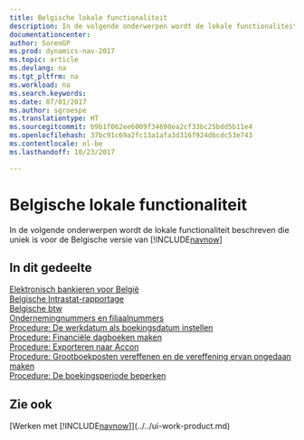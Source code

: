 ```yaml
---
title: Belgische lokale functionaliteit
description: In de volgende onderwerpen wordt de lokale functionaliteit in de Belgische versie van [!INCLUDE[navnow](../../includes/navnow_md.md)] beschreven.
documentationcenter: 
author: SorenGP
ms.prod: dynamics-nav-2017
ms.topic: article
ms.devlang: na
ms.tgt_pltfrm: na
ms.workload: na
ms.search.keywords: 
ms.date: 07/01/2017
ms.author: sgroespe
ms.translationtype: HT
ms.sourcegitcommit: b9b1f062ee6009f34698ea2cf33bc25bdd5b11e4
ms.openlocfilehash: 37bc91c69a2fc13a1afa3d316f924dbcdc53e743
ms.contentlocale: nl-be
ms.lasthandoff: 10/23/2017

---
```

# <a name="belgium-local-functionality"></a>Belgische lokale functionaliteit
In de volgende onderwerpen wordt de lokale functionaliteit beschreven die uniek is voor de Belgische versie van [!INCLUDE[navnow](../../includes/navnow_md.md)]  

## <a name="in-this-section"></a>In dit gedeelte  
 [Elektronisch bankieren voor België](belgian-electronic-banking.md)  
  [Belgische Intrastat-rapportage](belgian-intrastat-reporting.md)  
  [Belgische btw](belgian-vat.md)  
  [Ondernemingnummers en filiaalnummers](enterprise-numbers-and-branch-numbers.md)  
  [Procedure: De werkdatum als boekingsdatum instellen](how-to-set-the-work-date-as-the-posting-date.md)  
  [Procedure: Financiële dagboeken maken](how-to-create-financial-journals.md)  
  [Procedure: Exporteren naar Accon](how-to-export-to-accon.md)  
  [Procedure: Grootboekposten vereffenen en de vereffening ervan ongedaan maken](how-to-apply-and-unapply-general-ledger-entries.md)  
  [Procedure: De boekingsperiode beperken](how-to-limit-the-posting-period.md)

## <a name="see-also"></a>Zie ook
[Werken met [!INCLUDE[navnow](../../includes/navnow_md.md)]](../../ui-work-product.md)

